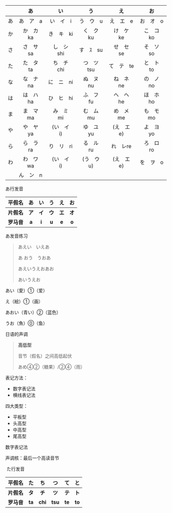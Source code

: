 |      |     あ     |     い      |     う      |     え      |     お     |
| :--: | :--------: | :---------: | :---------: | :---------: | :--------: |
|  あ  | あ　ア　a  |  い　イ　i  |  う　ウ　u  |  え　エ　e  | お　オ　o  |
|  か  | か　カ　ka | き　キ　ki  | く　ク　ku  | け　ケ　ke  | こ　コ　ko |
|  さ  | さ　サ　sa | し　シ　shi |  す　ｽ　su  | せ　セ　se  | そ　ソ　so |
|  た  | た　タ　ta | ち　チ　chi | つ　ツ　tsu | て　テ　te  | と　ト　to |
|  な  | な　ナ　na | に　ニ　ni  | ぬ　ヌ　nu  | ね　ネ　ne  | の　ノ　no |
|  は  | は　ハ　ha | ひ　ヒ　hi  | ふ　フ　fu  | へ　ヘ　he  | ほ　ホ　ho |
|  ま  | ま　マ　ma | み　ミ　mi  | む　ム　mu  | め　メ　me  | も　モ　mo |
|  や  | や　ヤ　ya | (い　イ　i) | ゆ　ユ　yu  | (え　エ　e) | よ　ヨ　yo |
|  ら  | ら　ラ　ra | り　リ　ri  | る　ル　ru  |  れ　レre   | ろ　ロ　ro |
|  わ  | わ　ワ　wa | (い　イ　i) | (う　ウ　u) | (え　エ　e) | を　ヲ　o  |
|      | ん　ン　n  |             |             |             |            |

あ行发音

| **平假名** | **あ** | **い** | **う** | **え** | **お** |
| :--------: | :----: | :----: | :----: | :----: | :----: |
| **片假名** | **ア** | **イ** | **ウ** | **エ** | **オ** |
| **罗马音** | **a**  | **i**  | **u**  | **e**  | **o**  |

あ发音练习

> あえい　いえあ
>
> あ おう　うおあ
>
> あえいうえおあお
>
> あいうえお

あい（愛）①（爱）

え（絵）①（画）

あおい（青い）②（蓝色）

うお（魚）⓪（鱼）



日语的声调

> **高低型**
>
> 音节（假名）之间高低起伏
>
> あめ④②（糖果）/②④（雨）

表记方法：

+ 数字表记法
+ 横线表记法

四大类型：

+ 平板型
+ 头高型
+ 中高型
+ 尾高型



数字表记法

> 

声调核：最后一个高读音节



​    た行发音

|   平假名   |   た   |   ち    |   つ    |   て   |   と   |
| :--------: | :----: | :-----: | :-----: | :----: | :----: |
| **片假名** | **タ** | **チ**  | **ツ**  | **テ** | **ト** |
| **罗马音** | **ta** | **chi** | **tsu** | **te** | **to** |


